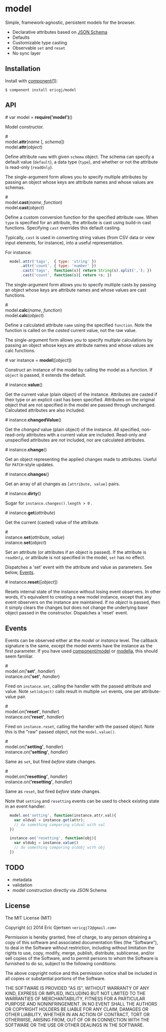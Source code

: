 
# model

  Simple, framework-agnostic, persistent models for the browser.

  * Declarative attributes based on [JSON Schema][jsonschema]
  * Defaults
  * Customizable type casting
  * Observable `set` and `reset`
  * No sync layer

## Installation

  Install with [component(1)](http://component.io):

    $ component install ericgj/model

<a name="api"></a>
## API

<a name="api_model">#</a> var model = <b>require('model')</b>()

Model constructor.

<a name="api_model_attr">#</a><br/> 
model.<b>attr</b>(<i>name</i> [, <i>schema</i>])<br/>
model.<b>attr</b>(<i>object</i>)

Define attribute `name` with given `schema` object. The schema can specify 
a default value (`default`), a data type (`type`), and whether or not the
attribute is read-only (`readOnly`).

The single-argument form allows you to specify multiple attributes by passing
an object whose keys are attribute names and whose values are schemas.

<a name="api_model_cast">#</a><br/>
model.<b>cast</b>(<i>name</i>, <i>function</i>)<br/>
model.<b>cast</b>(<i>object</i>)

Define a custom conversion function for the specified attribute `name`. When
`type` is specified for an attribute, the attribute is cast using build-in cast
functions. Specifying `cast` overrides this default casting.  

Typically, `cast` is used in converting string values (from CSV data or view
input elements, for instance), into a useful representation.

For instance:

```js
  model.attr('tags',  { type: 'string' })
       .attr('count', { type: 'number' })
       .cast('tags',  function(s){ return String(s).split(','); }) 
       .cast('count', function(s){ return +s; }) 
```

The single-argument form allows you to specify multiple casts by passing
an object whose keys are attribute names and whose values are cast functions.

<a name="api_model_calc">#</a><br/> 
model.<b>calc</b>(<i>name</i>, <i>function</i>)<br/>
model.<b>calc</b>(<i>object</i>)

Define a calculated attribute `name` using the specified `function`. Note the
function is called on the _casted_ current value, not the raw value.

The single-argument form allows you to specify multiple calculations by passing
an object whose keys are attribute names and whose values are calc functions.


<a name="api_instance">#</a> var instance = <b>model</b>([<i>object</i>])

Construct an instance of the model by calling the model as a function. If 
`object` is passed, it extends the default.

<a name="api_instance_value">#</a> instance.<b>value</b>()

Get the current value (plain object) of the instance. Attributes are casted
if their type or an explicit cast has been specified. Attributes on the
original object that are not specified in the model are passed through
unchanged. Calculated attributes are also included.

<a name="api_instance_changedValue">#</a> instance.<b>changedValue</b>()

Get the _changed_ value (plain object) of the instance. All specified,
non-read-only attributes with a current value are included. Read-only and
unspecified attributes are _not_ included, nor are calculated attributes.

<a name="api_instance_change">#</a> instance.<b>change</b>()

Get an object representing the applied changes made to attributes. Useful for
`PATCH`-style updates.

<a name="api_instance_changes">#</a> instance.<b>changes</b>()

Get an array of all changes as `[attribute, value]` pairs.

<a name="api_instance_dirty">#</a> instance.<b>dirty</b>()

Sugar for `instance.changes().length > 0` .

<a name="api_instance_get">#</a> instance.<b>get</b>(<i>attribute</i>)

Get the current (casted) value of the attribute.

<a name="api_instance_set">#</a><br/>
instance.<b>set</b>(<i>attribute</i>, <i>value</i>) <br/>
instance.<b>set</b>(<i>object</i>)

Set an attribute (or attributes if an object is passed). If the attribute is 
`readOnly`, or attribute is not specified in the model, `set` has no effect.

Dispatches a 'set' event with the attribute and value as parameters. See
below, [Events](#events).

<a name="api_instance_reset">#</a> instance.<b>reset</b>([<i>object</i>])

Resets internal state of the instance without losing event observers. In
other words, it's equivalent to creating a new model instance, except that 
any event observers on the instance are maintained. If no <i>object</i> is 
passed, then it simply clears the changes but does not change the underlying
base object passed in the constructor. Dispatches a 'reset' event. 


<a name="events"></a>
## Events

Events can be observed either at the _model_ or _instance_ level. The callback
signature is the same, except the model events have the instance as the first
parameter. If you have used [component/model][compmodel] or [modella][modella], 
this should seem familiar. 

<a name="api_events_set">#</a><br/>
model.on(<b>'set'</b>, <i>handler</i>) <br/>
instance.on(<b>'set'</b>, <i>handler</i>)

Fired on `instance.set`, calling the handler with the passed attribute and
value. Note `set(object)` calls result in multiple `set` events, one per
attribute-value pair.

<a name="api_events_reset">#</a><br/>
model.on(<b>'reset'</b>, <i>handler</i>) <br/>
instance.on(<b>'reset'</b>, <i>handler</i>)

Fired on `instance.reset`, calling the handler with the passed object.
Note this is the "raw" passed object, not the `model.value()`.

<a name="api_events_setting">#</a><br/>
model.on(<b>'setting'</b>, <i>handler</i>) <br/>
instance.on(<b>'setting'</b>, <i>handler</i>)

Same as `set`, but fired _before_ state changes.

<a name="api_events_resetting">#</a><br/>
model.on(<b>'resetting'</b>, <i>handler</i>) <br/>
instance.on(<b>'resetting'</b>, <i>handler</i>)

Same as `reset`, but fired _before_ state changes.

Note that `setting` and `resetting` events can be used to check existing
state in an event handler:

```js
  model.on('setting', function(instance,attr,val){
    var oldval = instance.get(attr);
    // do something comparing oldval with val 
  })

  instance.on('resetting', function(obj){
    var oldobj = instance.value()
    // do something comparing oldobj with obj
  })

```

## TODO

  * metadata
  * validation
  * model construction directly via JSON Schema


## License

  The MIT License (MIT)

  Copyright (c) 2014 Eric Gjertsen `<ericgj72@gmail.com>`

  Permission is hereby granted, free of charge, to any person obtaining a copy
  of this software and associated documentation files (the "Software"), to deal
  in the Software without restriction, including without limitation the rights
  to use, copy, modify, merge, publish, distribute, sublicense, and/or sell
  copies of the Software, and to permit persons to whom the Software is
  furnished to do so, subject to the following conditions:

  The above copyright notice and this permission notice shall be included in
  all copies or substantial portions of the Software.

  THE SOFTWARE IS PROVIDED "AS IS", WITHOUT WARRANTY OF ANY KIND, EXPRESS OR
  IMPLIED, INCLUDING BUT NOT LIMITED TO THE WARRANTIES OF MERCHANTABILITY,
  FITNESS FOR A PARTICULAR PURPOSE AND NONINFRINGEMENT. IN NO EVENT SHALL THE
  AUTHORS OR COPYRIGHT HOLDERS BE LIABLE FOR ANY CLAIM, DAMAGES OR OTHER
  LIABILITY, WHETHER IN AN ACTION OF CONTRACT, TORT OR OTHERWISE, ARISING FROM,
  OUT OF OR IN CONNECTION WITH THE SOFTWARE OR THE USE OR OTHER DEALINGS IN
  THE SOFTWARE.


[jsonschema]: http://json-schema.org
[compmodel]:  https://github.com/component/model
[modella]:    https://github.com/modella/modella


